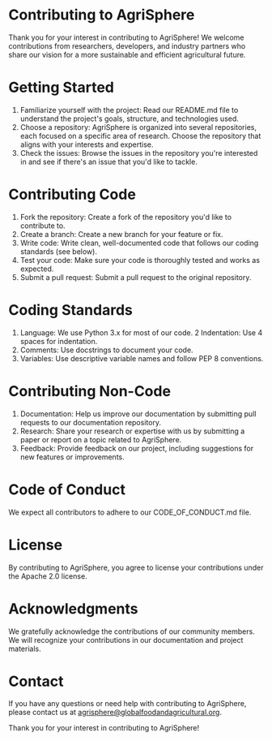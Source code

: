 # Contributing to AgriSphere

Thank you for your interest in contributing to AgriSphere! We welcome contributions from researchers, developers, and industry partners who share our vision for a more sustainable and efficient agricultural future.

# Getting Started

1. Familiarize yourself with the project: Read our README.md file to understand the project's goals, structure, and technologies used.
2. Choose a repository: AgriSphere is organized into several repositories, each focused on a specific area of research. Choose the repository that aligns with your interests and expertise.
3. Check the issues: Browse the issues in the repository you're interested in and see if there's an issue that you'd like to tackle.

# Contributing Code

1. Fork the repository: Create a fork of the repository you'd like to contribute to.
2. Create a branch: Create a new branch for your feature or fix.
3. Write code: Write clean, well-documented code that follows our coding standards (see below).
4. Test your code: Make sure your code is thoroughly tested and works as expected.
5. Submit a pull request: Submit a pull request to the original repository.

# Coding Standards

1. Language: We use Python 3.x for most of our code.
2  Indentation: Use 4 spaces for indentation.
3. Comments: Use docstrings to document your code.
4. Variables: Use descriptive variable names and follow PEP 8 conventions.

# Contributing Non-Code

1. Documentation: Help us improve our documentation by submitting pull requests to our documentation repository.
2. Research: Share your research or expertise with us by submitting a paper or report on a topic related to AgriSphere.
3. Feedback: Provide feedback on our project, including suggestions for new features or improvements.

# Code of Conduct

We expect all contributors to adhere to our CODE_OF_CONDUCT.md file.

# License

By contributing to AgriSphere, you agree to license your contributions under the Apache 2.0 license.

# Acknowledgments

We gratefully acknowledge the contributions of our community members. We will recognize your contributions in our documentation and project materials.

# Contact

If you have any questions or need help with contributing to AgriSphere, please contact us at agrisphere@globalfoodandagricultural.org.

Thank you for your interest in contributing to AgriSphere!
